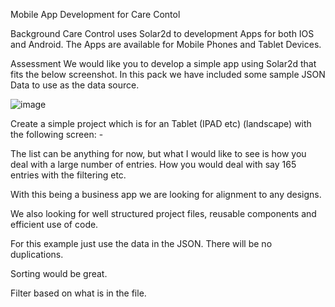 Mobile App Development for Care Contol

Background
Care Control uses Solar2d to development Apps for both IOS and Android.  The Apps are available for Mobile Phones and Tablet Devices.

Assessment
We would like you to develop a simple app using Solar2d that fits the below screenshot.  In this pack we have included some sample JSON Data to use as the data source. 

![image](https://github.com/bitworxuk/care-control/assets/153275613/6926df1a-5500-4901-afd2-e34b03d2fc6f)

Create a simple project which is for an Tablet (IPAD etc)  (landscape) with the following screen: -

The list can be anything for now, but what I would like to see is how you deal with a large number of entries.  How you would deal with say 165 entries with the filtering etc.

With this being a business app we are looking for alignment to any designs.

We also looking for well structured project files, reusable components and efficient use of code.

For this example just use the data in the JSON. There will be no duplications.

Sorting would be great.

Filter based on what is in the file.
